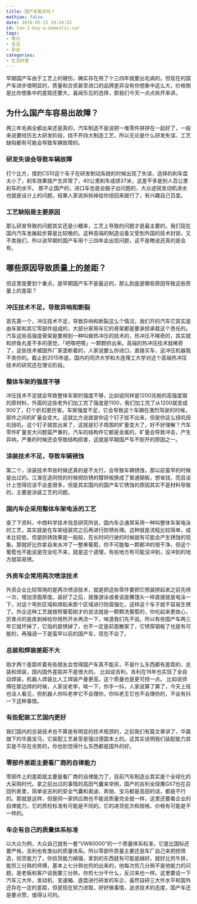 ```yaml
---
title: 国产车能买吗？
mathjax: false
date: 2018-05-21 19:24:52
id: Can-I-buy-a-domestic-car
tags:
- 常识
- 生活
- 杂谈
categories:
- 生活科普
---
```


早期国产车由于工艺上的硬伤，确实存在用了个三四年就要出毛病的。但现在的国产车进步很明显的，质量和合资甚至进口的品牌差异没有你想象中这么大，价格倒是比你想象中的差距还要大，喜闻乐见的选择，那我们今天一点点拆开来讲。

<!---more--->

## 为什么国产车容易出故障？

两三年毛病全都出来还是真的，汽车制造不是说把一堆零件拼拼在一起好了，一般来说要经历五大研发阶段，绕不开四大制造工艺，所以无论是什么研发失误、工艺缺陷都有可能会导致车辆故障的。

### 研发失误会导致车辆故障

打个比方，猎豹CS10这个车子在研发制动系统的时候出现了失误，选择的刹车盘太小了，刹车效果就产生异常了，40公里刹车成绩37米，这差不多是别人百公里刹车的水平。 那不止国产的，进口车也是会脑子出问题的，大众途锐发动机进水也就是设计上的问题，结果人家说拆拆掉给你扭回来就行了，有兴趣自己百度。

### 工艺缺陷是主要原因

那么研发导致的问题其实还是小概率，工艺上导致的问题才是最主要的，我们现在国内汽车发展起步算是比较晚的。这种高端的制造设备又受到外国的技术封锁，又不卖我们，所以说早期的国产车用个三四年会出现问题，这不是瞎说还真的是会有。

## 哪些原因导致质量上的差距？

 但这里是要划个重点，是早期国产车不是最近的，那么到底是哪些原因导致这些质量上的差距？

### 冲压技术不足，导致异响和断裂

首先第一个，冲压技术不足，导致异响和断裂这么个情况，我们开的汽车它其实是由车架和其它零部件组成的，大部分家用车它的骨架都是要承担承载这个责任的。 汽车这些高强度骨架是要用到一种叫做热冲压的技术的，热冲压不稀奇的，其实就和挤鱼丸差不多的感觉，「吧嗒吧嗒」一颗颗挤出来。高端的热冲压技术就稀奇了，这些技术被国外厂家垄断着的，人家说要么你进口，直接买车，这冲压机器我不卖你的。截止到2015年底，国内的同济大学和大连理工大学对这个高端热冲压技术的研究还在理论阶段。

### 整体车架的强度不够

冲压技术不足就会导致整体车架的强度不够，比如说同样是1200兆帕的高强度钢的原材料，外面的这些老外们加工完了强度是1100，我们加工完了从1200就变成900了，打个折扣更厉害。车架强度不足，它会导致这个车辆在激烈驾驶的时候，部件之间的旷量会变大。这就比方说就是你这个钉子拔不出来，但是你这么扭叽扭叽扭叽，这个钉子就拔出来了，这就是钉子周围的旷量变大了，好不好理解？汽车零件旷量变大问题蛮严重的，汽车的结构件它都是金属的，旷量会导致冲击，产生异响，严重的时候还会导致结构损害，这就是早期国产车不耐开的原因之一。

### 涂装技术不足，导致车辆锈蚀

第二个，涂装技术早些时候还真的是不太行，会导致车辆锈蚀，那以前蛮早的时候是出过的。江淮在造同悦的时候把防锈的镀锌板换成了普通钢板，想省钱，而且设计上觉得应该不会差很多，但是其实国内的国产车它锈蚀的原因其实不是材料导致的，主要是涂装工艺的问题。

### 国内车企采用整体车架电泳的工艺

查了下资料，中商科学技术信息研究所说，国内车企通常采用一种叫整体车架电泳的工艺，其实就是在车架组装完之后再进行防锈处理。这种就是流程比较简单，成本比较低，但是防锈效果是一般般，在长时间行驶的时候就有可能会产生锈蚀的现象。那就好比你拿自来水冲了一整串葡萄，你不可能每一颗都冲的很干净，但这个葡萄也不能说是完全吃不来，就是这个道理，有些地方有可能没冲到，没冲到的地方就容易锈。

### 外资车企常用两次喷涂技术

外资企业比较常用的是两次喷涂技术，就是把这些零件要把它预装拼起来之前先喷一次，增加漆面厚度。装好了之后，就像游泳或者说是蘸馒头一样直接就是电泳一下，对这个弯折区域和焊起来那个区域进行防腐强化，这样这个车子就不容易生锈了。外企这种工艺就按照葡萄刚才的说法就是一颗颗洗葡萄的，你吃起来更放心，厉害点的是皮剥掉给你用热开水再烫一下，味道我们先不说。所以有些国产车两三年它就坏掉了，它指的是锈掉了，也不一定是前面散架了，它锈穿钢板了也是有可能的，再强调一下是蛮早以前的国产车，现在不会了。

### 总装和焊装差距不大

刚才两个差距听着有些朋友会觉得国产车真不能买，不是什么东西都有差距的，总装和焊装，国内国外差距并不是很大的。 比如说吉利，吉利在16年也实现了全自动焊装，机器人焊装比人工焊装产量更高，这个质量也是更可控一点。 比如说师傅在那边焊的时候，人家说老李，唉一下，你手一抖，人家说算了算了，今天上班也没人看见，但机器人你叫老李它不会理你，你叫老王它也不会理你的，不会有抖一下这种事情。

### 有些配装工艺国内更好

我们国内的总装技术也不算是有明显的技术瓶颈的，之前我们有篇文章讲了，华晨旗下的华晨宝马，它装配工艺甚至是强过德国本土的。这其实说明我们装配能力其实是不存在劣势的，你也别觉得什么东西都是国外的好。

### 零部件差距主要看厂商的自律能力

零部件上的差距就主要是看厂商的自律能力了，目前汽车制造业其实是个全球化的大采购时代。拿之前出过的事情的高田气囊来举例，国产的吉利全球鹰GX7也在召回列表里，简单说吉利的安全气囊和奥迪、奔驰、宝马都是高田的话，都是不行的。那就是这样，但是同一家供应商也不能说质量完全就一样，这里还要看企业的自律能力，它的质检标准有可能是不同的，它的进货批次和规格、价格有可能是不一样的。

### 车企有自己的质量体系标准

以大众为例，大众自己就有一套“VW80000”的一个质量体系标准，它是比国标还要严格，吉利也有类似的质量体系。所以零部件质量主要还是车厂自己来把控筛选，验货能力了，你验货能力越强，拿到的东西就有可能是越好。就好比煎牛排，能煎三分熟的师傅，基本上七分熟也煎的出来的，他每次煎几分熟不是他能力的问题，是老板和客户说我要三分熟，你煎七分干什么，反过来也一样。这里要说一下汽车三大件，发动机、变速箱、底盘进行研发的车企，虽然自研三大件水平和国外还存在一定的差距，但是现在努力进取，好好做事情，追求技术的态度，国产车还是要点赞，值得认可的。